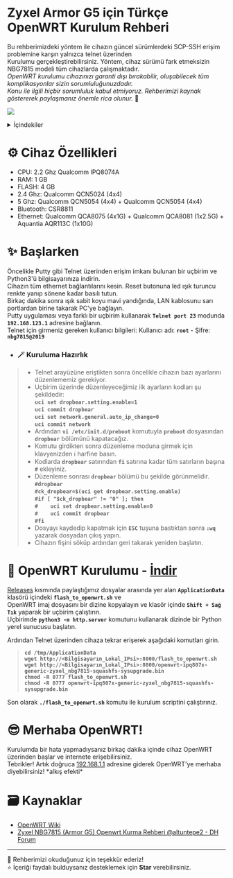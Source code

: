 # Zyxel Armor G5 için Türkçe OpenWRT Kurulum Rehberi
Bu rehberimizdeki yöntem ile cihazın güncel sürümlerdeki SCP-SSH erişim problemine karşın yalnızca telnet üzerinden  
Kurulumu gerçekleştirebilirsiniz. Yöntem, cihaz sürümü fark etmeksizin NBG7815 modeli tüm cihazlarda çalışmaktadır.  
*OpenWRT kurulumu cihazınızı garanti dışı bırakabilir, oluşabilecek tüm komplikasyonlar sizin sorumluluğunuzdadır.*  
*Konu ile ilgili hiçbir sorumluluk kabul etmiyoruz. Rehberimizi kaynak göstererek paylaşmanız önemle rica olunur.* 🙏

<p align="left">
  <a href="https://discord.gg/k6y5MBKCPW"><img src="https://img.shields.io/badge/Discord-Yardım İçin-blue?logo=discord&logoColor=white"/></a>
</p>
  
<details>
  <summary>İçindekiler</summary>
  <ol>
    <li>
      <a href="#%EF%B8%8F-cihaz-özellikleri">⚙️ Cihaz Özellikleri</a>
    </li>
    <li>
      <a href="#-başlarken">✨ Başlarken</a>
    </li>
    <li>
      <a href="#-kuruluma-hazırlık">🪄 Kuruluma Hazırlık</a>
    </li>
    <li>
      <a href="#-openwrt-kurulumu---i̇ndir">🚀 OpenWRT Kurulumu</a>
    </li>
    <li>
      <a href="#-merhaba-openwrt">😎 Merhaba OpenWRT!</a>
    </li>
    <li>
      <a href="#%EF%B8%8F-kaynaklar">🗃️ Kaynaklar</a>
    </li>
  </ol>
</details>



# ⚙️ Cihaz Özellikleri
- CPU: 2.2 Ghz Qualcomm IPQ8074A 
- RAM: 1 GB
- FLASH: 4 GB
- 2.4 Ghz: Qualcomm QCN5024 (4x4)
- 5 Ghz: Qualcomm QCN5054 (4x4) + Qualcomm QCN5054 (4x4)
- Bluetooth: CSR8811
- Ethernet: Qualcomm QCA8075 (4x1G) + Qualcomm QCA8081 (1x2.5G) + Aquantia AQR113C (1x10G)

# ✨ Başlarken
Öncelikle Putty gibi Telnet üzerinden erişim imkanı bulunan bir uçbirim ve Python3'ü bilgisayarınıza indirin.  
Cihazın tüm ethernet bağlantılarını kesin. Reset butonuna led ışık turuncu renkte yanıp sönene kadar basılı tutun.  
Birkaç dakika sonra ışık sabit koyu mavi yandığında, LAN kablosunu sarı portlardan birine takarak PC'ye bağlayın.  
Putty uygulaması veya farklı bir uçbirim kullanarak **`Telnet port 23`** modunda **`192.168.123.1`** adresine bağlanın.  
Telnet için girmeniz gereken kullanıcı bilgileri: Kullanıcı adı: **`root`** - Şifre: **`nbg7815@2019`**  

- ### 🪄 Kuruluma Hazırlık
> - Telnet arayüzüne eriştikten sonra öncelikle cihazın bazı ayarlarını düzenlememiz gerekiyor.  
> - Uçbirim üzerinde düzenleyeceğimiz ilk ayarların kodları şu şekildedir:  
    **`uci set dropbear.setting.enable=1`**  
    **`uci commit dropbear`**  
    **`uci set network.general.auto_ip_change=0`**  
    **`uci commit network`**  
> - Ardından **`vi /etc/init.d/preboot`** komutuyla **`preboot`** dosyasından **`dropbear`** bölümünü kapatacağız.  
> - Komutu girdikten sonra düzenleme moduna girmek için klavyenizden ℹ️ harfine basın.
> - Kodlarda **`dropbear`** satırından **`fi`** satırına kadar tüm satırların başına **`#`** ekleyiniz.
> - Düzenleme sonrası **`dropbear`** bölümü bu şekilde görünmelidir.  
    **`#dropbear`**  
    **`#ck_dropbear=$(uci get dropbear.setting.enable)`**  
    **`#if [ "$ck_dropbear" != "0" ]; then`**  
    **`#    uci set dropbear.setting.enable=0`**  
    **`#    uci commit dropbear`**  
    **`#fi`**  
> - Dosyayı kaydedip kapatmak için **`ESC`** tuşuna bastıktan sonra **`:wq`** yazarak dosyadan çıkış yapın.  
> - Cihazın fişini söküp ardından geri takarak yeniden başlatın.  

# 🚀 OpenWRT Kurulumu - <a href="https://github.com/frudotz/openwrt-zyxel-nbg7815/releases/tag/NBG7815" target="_blank">İndir</a>
[Releases](https://github.com/frudotz/openwrt-zyxel-nbg7815/releases/tag/NBG7815) kısmında paylaştığımız dosyalar arasında yer alan **`ApplicationData`** klasörü içindeki **`flash_to_openwrt.sh`** ve  
OpenWRT imaj dosyasını bir dizine kopyalayın ve klasör içinde **`Shift + Sağ Tık`** yaparak bir uçbirim çalıştırın.  
Uçbirimde **`python3 -m http.server`** komutunu kullanarak dizinde bir Python yerel sunucusu başlatın.  

Ardından Telnet üzerinden cihaza tekrar erişerek aşağıdaki komutları girin.  
> **`cd /tmp/ApplicationData`**  
> **`wget http://<Bilgisayarın_Lokal_IPsi>:8000/flash_to_openwrt.sh`**  
> **`wget http://<Bilgisayarın_Lokal_IPsi>:8000/openwrt-ipq807x-generic-zyxel_nbg7815-squashfs-sysupgrade.bin`**  
> **`chmod -R 0777 flash_to_openwrt.sh`**  
> **`chmod -R 0777 openwrt-ipq807x-generic-zyxel_nbg7815-squashfs-sysupgrade.bin`**  

Son olarak **`./flash_to_openwrt.sh`** komutu ile kurulum scriptini çalıştırınız.

# 😎 Merhaba OpenWRT!
Kurulumda bir hata yapmadıysanız birkaç dakika içinde cihaz OpenWRT üzerinden başlar ve internete erişebilirsiniz.  
Tebrikler! Artık doğruca [192.168.1.1](http://192.168.1.1/) adresine giderek OpenWRT'ye merhaba diyebilirsiniz! \*alkış efekti\*  

# 🗃️ Kaynaklar
  - [OpenWRT Wiki](https://openwrt.org/toh/zyxel/nbg7815_armor_g5)  
  - [Zyxel NBG7815 (Armor G5) Openwrt Kurma Rehberi @altuntepe2 - DH Forum](https://forum.donanimhaber.com/zyxel-nbg7815-armor-g5-openwrt-kurma-rehberi--155271460)  
  
-----------
🎀 Rehberimizi okuduğunuz için teşekkür ederiz!  
⭐ İçeriği faydalı bulduysanız desteklemek için **Star** verebilirsiniz.  
